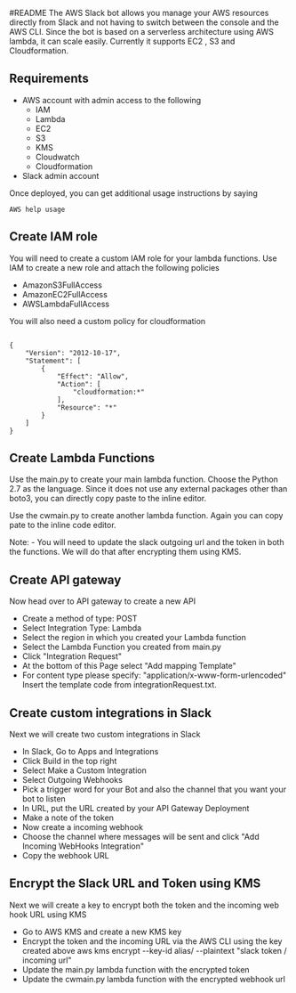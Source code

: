 #README
The AWS Slack bot allows you manage your AWS resources directly from Slack and not having to switch between the console and the AWS CLI. Since the bot is based on a serverless architecture using AWS lambda, it can scale easily. Currently it supports EC2 , S3 and Cloudformation. 

## Requirements 
* AWS account with admin access to the following
	* IAM
	* Lambda
	* EC2
	* S3
	* KMS
	* Cloudwatch
	* Cloudformation
* Slack admin account 

Once deployed, you can get additional usage instructions by saying 

	AWS help usage

## Create IAM role
You will need to create a custom IAM role for your lambda functions.  Use IAM to create a new role and attach the following policies 

* AmazonS3FullAccess
* AmazonEC2FullAccess
* AWSLambdaFullAccess

You will also need a custom policy for cloudformation 

```

{
    "Version": "2012-10-17",
    "Statement": [
        {
            "Effect": "Allow",
            "Action": [
                "cloudformation:*"
            ],
            "Resource": "*"
        }
    ]
}

```

## Create Lambda Functions

Use the main.py to create your main lambda function. Choose the Python 2.7 as the language. Since it does not use any external packages other than boto3, you can directly copy paste to the inline editor.

Use the cwmain.py to create another lambda function. Again you can copy pate to the inline code editor.

Note: - You will need to update the slack outgoing url and the token in both the functions. We will do that after encrypting them using KMS.

## Create API gateway

Now head over to API gateway to create a new API
* Create a method of type: POST
* Select Integration Type: Lambda
* Select the region in which you created your Lambda function
* Select the Lambda Function you created from main.py 
* Click "Integration Request"
* At the bottom of this Page select "Add mapping Template"
* For content type please specify: "application/x-www-form-urlencoded"
Insert the template code from integrationRequest.txt. 

## Create custom integrations in Slack

Next we will create two custom integrations in Slack

* In Slack, Go to Apps and Integrations
* Click Build in the top right
* Select Make a Custom Integration
* Select Outgoing Webhooks
* Pick a trigger word for your Bot and also the channel that you want your bot to listen
* In URL, put the URL created by your API Gateway Deployment
* Make a note of the token
* Now create a incoming webhook
* Choose the channel where messages will be sent and click "Add Incoming WebHooks Integration"
* Copy the webhook URL

## Encrypt the Slack URL and Token using KMS

Next we will create a key to encrypt both the token and the incoming web hook URL using KMS

* Go to AWS KMS and create a new KMS key
* Encrypt the token and the incoming URL via the AWS CLI using the key created above
	aws kms encrypt --key-id alias/<KMS key name> --plaintext "slack token / incoming url"
* Update the main.py lambda function with the encrypted token
* Update the cwmain.py lambda function with the encrypted webhook url 


